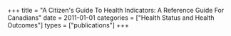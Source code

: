 +++
title = "A Citizen's Guide To Health Indicators: A Reference Guide For Canadians"
date = 2011-01-01
categories = ["Health Status and Health Outcomes"]
types = ["publications"]
+++
